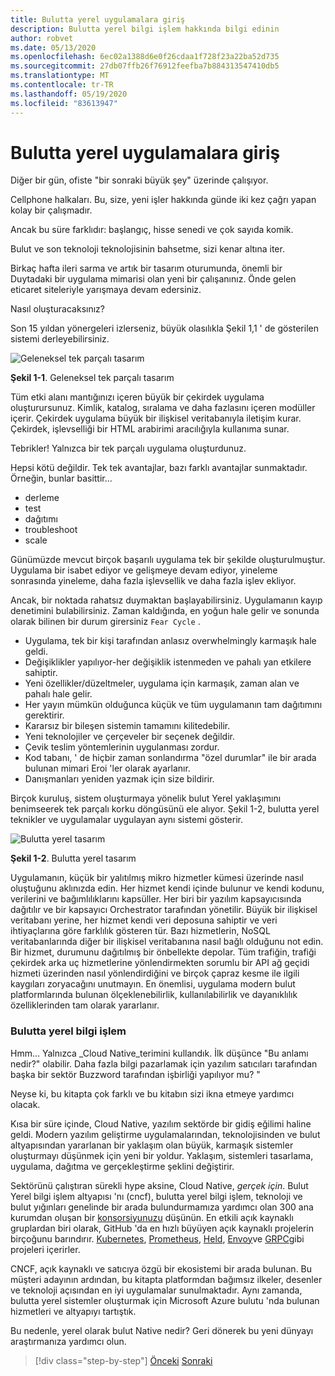 ```yaml
---
title: Bulutta yerel uygulamalara giriş
description: Bulutta yerel bilgi işlem hakkında bilgi edinin
author: robvet
ms.date: 05/13/2020
ms.openlocfilehash: 6ec02a1388d6e0f26cdaa1f728f23a22ba52d735
ms.sourcegitcommit: 27db07ffb26f76912feefba7b884313547410db5
ms.translationtype: MT
ms.contentlocale: tr-TR
ms.lasthandoff: 05/19/2020
ms.locfileid: "83613947"
---
```

# <a name="introduction-to-cloud-native-applications"></a>Bulutta yerel uygulamalara giriş

Diğer bir gün, ofiste "bir sonraki büyük şey" üzerinde çalışıyor.

Cellphone halkaları. Bu, size, yeni işler hakkında günde iki kez çağrı yapan kolay bir çalışmadır.

Ancak bu süre farklıdır: başlangıç, hisse senedi ve çok sayıda komik.

Bulut ve son teknoloji teknolojisinin bahsetme, sizi kenar altına iter.

Birkaç hafta ileri sarma ve artık bir tasarım oturumunda, önemli bir Duytadaki bir uygulama mimarisi olan yeni bir çalışanınız. Önde gelen eticaret siteleriyle yarışmaya devam edersiniz.

Nasıl oluşturacaksınız?

Son 15 yıldan yönergeleri izlerseniz, büyük olasılıkla Şekil 1,1 ' de gösterilen sistemi derleyebilirsiniz.

![Geleneksel tek parçalı tasarım](./media/monolithic-design.png)

**Şekil 1-1**. Geleneksel tek parçalı tasarım

Tüm etki alanı mantığınızı içeren büyük bir çekirdek uygulama oluşturursunuz. Kimlik, katalog, sıralama ve daha fazlasını içeren modüller içerir. Çekirdek uygulama büyük bir ilişkisel veritabanıyla iletişim kurar. Çekirdek, işlevselliği bir HTML arabirimi aracılığıyla kullanıma sunar.

Tebrikler!  Yalnızca bir tek parçalı uygulama oluşturdunuz.

Hepsi kötü değildir. Tek tek avantajlar, bazı farklı avantajlar sunmaktadır. Örneğin, bunlar basittir...

- derleme
- test
- dağıtımı
- troubleshoot
- scale

Günümüzde mevcut birçok başarılı uygulama tek bir şekilde oluşturulmuştur. Uygulama bir isabet ediyor ve gelişmeye devam ediyor, yineleme sonrasında yineleme, daha fazla işlevsellik ve daha fazla işlev ekliyor.

Ancak, bir noktada rahatsız duymaktan başlayabilirsiniz. Uygulamanın kayıp denetimini bulabilirsiniz. Zaman kaldığında, en yoğun hale gelir ve sonunda olarak bilinen bir durum girersiniz `Fear Cycle` .

- Uygulama, tek bir kişi tarafından anlasız overwhelmingly karmaşık hale geldi.
- Değişiklikler yapılıyor-her değişiklik istenmeden ve pahalı yan etkilere sahiptir.
- Yeni özellikler/düzeltmeler, uygulama için karmaşık, zaman alan ve pahalı hale gelir.
- Her yayın mümkün olduğunca küçük ve tüm uygulamanın tam dağıtımını gerektirir.
- Kararsız bir bileşen sistemin tamamını kilitedebilir.
- Yeni teknolojiler ve çerçeveler bir seçenek değildir.
- Çevik teslim yöntemlerinin uygulanması zordur.
- Kod tabanı, ' de hiçbir zaman sonlandırma "özel durumlar" ile bir arada bulunan mimari Eroi 'ler olarak ayarlanır.
- Danışmanları yeniden yazmak için size bildirir.

Birçok kuruluş, sistem oluşturmaya yönelik bulut Yerel yaklaşımını benimseerek tek parçalı korku döngüsünü ele alıyor. Şekil 1-2, bulutta yerel teknikler ve uygulamalar uygulayan aynı sistemi gösterir.

![Bulutta yerel tasarım](./media/cloud-native-design.png)

**Şekil 1-2**. Bulutta yerel tasarım

Uygulamanın, küçük bir yalıtılmış mikro hizmetler kümesi üzerinde nasıl oluştuğunu aklınızda edin. Her hizmet kendi içinde bulunur ve kendi kodunu, verilerini ve bağımlılıklarını kapsüller. Her biri bir yazılım kapsayıcısında dağıtılır ve bir kapsayıcı Orchestrator tarafından yönetilir. Büyük bir ilişkisel veritabanı yerine, her hizmet kendi veri deposuna sahiptir ve veri ihtiyaçlarına göre farklılık gösteren tür. Bazı hizmetlerin, NoSQL veritabanlarında diğer bir ilişkisel veritabanına nasıl bağlı olduğunu not edin. Bir hizmet, durumunu dağıtılmış bir önbellekte depolar. Tüm trafiğin, trafiği çekirdek arka uç hizmetlerine yönlendirmekten sorumlu bir API ağ geçidi hizmeti üzerinden nasıl yönlendirdiğini ve birçok çapraz kesme ile ilgili kaygıları zoryacağını unutmayın. En önemlisi, uygulama modern bulut platformlarında bulunan ölçeklenebilirlik, kullanılabilirlik ve dayanıklılık özelliklerinden tam olarak yararlanır.

### <a name="cloud-native-computing"></a>Bulutta yerel bilgi işlem

Hmm... Yalnızca _Cloud Native_terimini kullandık. İlk düşünce "Bu anlamı nedir?" olabilir. Daha fazla bilgi pazarlamak için yazılım satıcıları tarafından başka bir sektör Buzzword tarafından işbirliği yapılıyor mu? "

Neyse ki, bu kitapta çok farklı ve bu kitabın sizi ikna etmeye yardımcı olacak.

Kısa bir süre içinde, Cloud Native, yazılım sektörde bir gidiş eğilimi haline geldi. Modern yazılım geliştirme uygulamalarından, teknolojisinden ve bulut altyapısından yararlanan bir yaklaşım olan büyük, karmaşık sistemler oluşturmayı düşünmek için yeni bir yoldur. Yaklaşım, sistemleri tasarlama, uygulama, dağıtma ve gerçekleştirme şeklini değiştirir.

Sektörünü çalıştıran sürekli hype aksine, Cloud Native, _gerçek için_. Bulut Yerel bilgi işlem altyapısı 'nı (cncf), bulutta yerel bilgi işlem, teknoloji ve bulut yığınları genelinde bir arada bulundurmamıza yardımcı olan 300 ana kurumdan oluşan bir [konsorsiyunuzu](https://www.cncf.io/) düşünün. En etkili açık kaynaklı gruplardan biri olarak, GitHub 'da en hızlı büyüyen açık kaynaklı projelerin birçoğunu barındırır. [Kubernetes](https://kubernetes.io/), [Prometheus](https://prometheus.io/), [Held](https://helm.sh/), [Envoy](https://www.envoyproxy.io/)ve [GRPC](https://grpc.io/)gibi projeleri içerirler.

CNCF, açık kaynaklı ve satıcıya özgü bir ekosistemi bir arada bulunan. Bu müşteri adayının ardından, bu kitapta platformdan bağımsız ilkeler, desenler ve teknoloji açısından en iyi uygulamalar sunulmaktadır. Aynı zamanda, bulutta yerel sistemler oluşturmak için Microsoft Azure bulutu 'nda bulunan hizmetleri ve altyapıyı tartıştık.

Bu nedenle, yerel olarak bulut Native nedir? Geri dönerek bu yeni dünyayı araştırmanıza yardımcı olun.

>[!div class="step-by-step"]
>[Önceki](index.md) 
> [Sonraki](definition.md)
